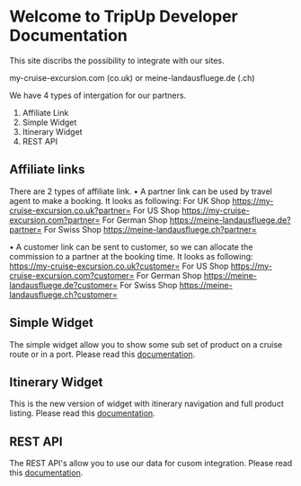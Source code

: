 # Welcome to TripUp Developer Documentation

This site discribs the possibility to integrate with our sites.

my-cruise-excursion.com (co.uk) or meine-landausfluege.de (.ch)

We have 4 types of intergation for our partners.
1. Affiliate Link
2. Simple Widget
2. Itinerary Widget
3. REST API

## Affiliate links
There are 2 types of affiliate link.
• A partner link can be used by travel agent to make a booking. It looks as following:
For UK Shop
https://my-cruise-excursion.co.uk?partner=<YourPartnerID>
For US Shop
https://my-cruise-excursion.com?partner=<YourPartnerID>
For German Shop
https://meine-landausfluege.de?partner=<YourPartnerID>
For Swiss Shop
https://meine-landausfluege.ch?partner=<YourPartnerID>

• A customer link can be sent to customer, so we can allocate the commission to a
partner at the booking time. It looks as following:
https://my-cruise-excursion.co.uk?customer=<YourPartnerID>
For US Shop
https://my-cruise-excursion.com?customer=<YourPartnerID>
For German Shop
https://meine-landausfluege.de?customer=<YourPartnerID>
For Swiss Shop
https://meine-landausfluege.ch?customer=<YourPartnerID>

## Simple Widget
The simple widget allow you to show some sub set of product on a cruise route or in a port.
Please read this [documentation](https://tripup-company.github.io/widget.html).

## Itinerary Widget
This is the new version of widget with itinerary navigation and full product listing.
Please read this [documentation](https://tripup-company.github.io/itinerary.html).

## REST API
The REST API's allow you to use our data for cusom integration.
Please read this [documentation](https://tripup-company.github.io/api.html).
